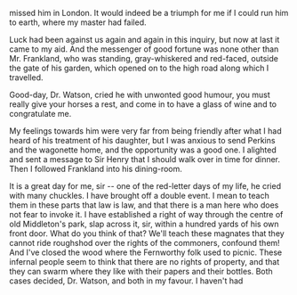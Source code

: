 missed him in London. It would indeed be a triumph for me if I could run
him to earth, where my master had failed.

Luck had been against us again and again in this inquiry, but now at
last it came to my aid. And the messenger of good fortune was none other
than Mr. Frankland, who was standing, gray-whiskered and red-faced,
outside the gate of his garden, which opened on to the high road along
which I travelled.

Good-day, Dr. Watson, cried he with unwonted good humour, you must
really give your horses a rest, and come in to have a glass of wine and
to congratulate me.

My feelings towards him were very far from being friendly after what I
had heard of his treatment of his daughter, but I was anxious to send
Perkins and the wagonette home, and the opportunity was a good one. I
alighted and sent a message to Sir Henry that I should walk over in time
for dinner. Then I followed Frankland into his dining-room.

It is a great day for me, sir -- one of the red-letter days of my
life, he cried with many chuckles. I have brought off a double
event. I mean to teach them in these parts that law is law, and that
there is a man here who does not fear to invoke it. I have established a
right of way through the centre of old Middleton's park, slap across
it, sir, within a hundred yards of his own front door. What do you think
of that? We'll teach these magnates that they cannot ride roughshod
over the rights of the commoners, confound them! And I've closed the
wood where the Fernworthy folk used to picnic. These infernal people
seem to think that there are no rights of property, and that they can
swarm where they like with their papers and their bottles. Both cases
decided, Dr. Watson, and both in my favour. I haven't had
